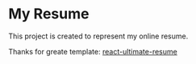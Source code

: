 # My Resume

This project is created to represent my online resume. 

Thanks for greate template: [react-ultimate-resume](https://github.com/welovedevs/react-ultimate-resume)
